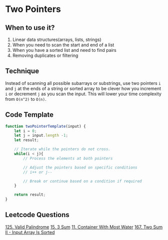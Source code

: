 # Two Pointers
## When to use it?
1. Linear data structures(arrays, lists, strings)
2. When you need to scan the start and end of a list
3. When you have a sorted list and need to find pairs
4. Removing duplicates or filtering

## Technique
Instead of scanning all possible subarrays or substrings, use two pointers `i` and `j` at the ends of a string or sorted array to be clever how you increment `i` or decrement `j` as you scan the input. This will lower your time complexity from `O(n^2)` to `O(n)`.

## Code Template
```javascript
function twoPointerTemplate(input) {
    let i = 0;
    let j = input.length -1;
    let result;

    // Iterate while the pointers do not cross.
    while(i < j){
        // Process the elements at both pointers

        // Adjust the pointers based on specific conditions
        // i++ or j--

        // Break or continue based on a condition if required
    }

    return result;
}
```

## Leetcode Questions
[125. Valid Palindrome](https://leetcode.com/problems/valid-palindrome/description/)
[15. 3 Sum](https://leetcode.com/problems/3sum/description/)
[11. Container With Most Water](https://leetcode.com/problems/container-with-most-water/description/)
[167. Two Sum II - Input Array Is Sorted](https://leetcode.com/problems/two-sum-ii-input-array-is-sorted/description/)